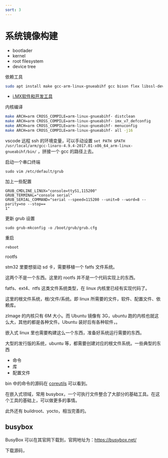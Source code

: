 ```yaml
---
sort: 3
---
```

# 系统镜像构建




- bootlader 
- kernel
- root filesystem
- device tree





依赖工具

```bash
sudo apt install make gcc-arm-linux-gnueabihf gcc bison flex libssl-dev dpkg-dev lzop vim
```


- [i.MX软件和开发工具](https://www.nxp.com.cn/design/software/embedded-software/i-mx-software:IMX-SW)

内核编译

```bash
make ARCH=arm CROSS_COMPILE=arm-linux-gnueabihf- distclean
make ARCH=arm CROSS_COMPILE=arm-linux-gnueabihf- imx_v7_defconfig
make ARCH=arm CROSS_COMPILE=arm-linux-gnueabihf- menuconfig
make ARCH=arm CROSS_COMPILE=arm-linux-gnueabihf- all -j16
```

vscode 远程 ssh 的环境变量，可以手动设置 `set PATH $PATH /usr/local/arm/gcc-linaro-4.9.4-2017.01-x86_64_arm-linux-gnueabihf/bin/` ，拼接一个 gcc 的路径上去。


启动一个串口终端
```
sudo vim /etc/default/grub
```

加上一些配置
```
GRUB_CMDLINE_LINUX="console=ttyS1,115200"
GRUB_TERMINAL="console serial"
GRUB_SERIAL_COMMAND="serial --speed=115200 --unit=0 --word=8 --parity=no --stop==
1"
```

更新 grub 设置
```
sudo grub-mkconfig -o /boot/grub/grub.cfg
```

重启
```
reboot
```



rootfs

stm32 里要想驱动 sd 卡，需要移植一个 fatfs 文件系统。

这两个不是一个东西。这里的 rootfs 并不是一个代码实现上的东西。

fatfs、ext4、ntfs 这类文件系统类型，在 linux 内核里已经有实现代码了。

这里的根文件系统，根/文件/系统。即 linux 所需要的文件，软件、配置文件、依赖库。

zImage 的内核只有 6M 大小。而 Ubuntu 镜像有 3G，ubuntu 跑的内核也就这么大，其他的都是各种文件。Ubuntu
装好后有各种软件，。

嵌入式 linux 里也需要构建这么一个东西，准备好系统运行需要的东西。

大型的发行版的系统，ubuntu 等，都需要创建对应的根文件系统。一些典型的东西
- 命令
- 库
- 配置文件


bin 中的命令的源码在 [coreutils](https://github.com/coreutils/coreutils/tree/master/src) 可以看到。

在嵌入式领域，常用 busybox，一个可执行文件整合了大部分的基础工具。在这个工具的基础上，可以做更多的事情。

此外还有 buildroot、yocto，相当完善的。

## busybox

BusyBox 可以在其官网下载到，官网地址为：https://busybox.net/

下载源码，


